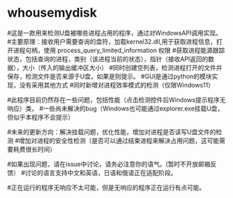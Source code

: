 # whousemydisk
#这是一款用来检测U盘被哪些进程占用的程序，通过对WindowsAPI调用实现。
#主要原理：接收用户需要查询的盘符，加载kernel32.dll,用于获取进程信息，打开进程句柄，使用 process_query_limited_information 权限
#获取进程能源跟踪状态，包括查询的进程，类别（该进程当前的状态），指针（接收API返回的数据），大小（传入的输出缓冲区大小）
#同时创建空列表，检测进程打开的文件并保存，检测文件是否来源于U盘，如果是则提示。
#GUI是通过python的模块实现，没有采用其他方式
#同时新增对进程效率模式的检测（仅限Windows11）

#此程序目前仍然存在一些问题，包括性能（点击检测控件后Windows提示程序无响应）类，
#一些尚未解决的bug（Windows也可能通过explorer.exe挂载U盘，但似乎本程序不会提示）

#未来的更新方向：解决挂载问题，优化性能，增加对进程是否读写U盘文件的检测
#增加对进程的安全性检测（是否可以通过结束进程来解决占用问题，这可能需要耗费很长时间）

#如果出现问题，请在issue中讨论，请务必注意你的语气。(暂时不开放邮箱反馈）
#讨论的语言支持中文和英语，日语和俄语正在适配阶段。

#正在运行的程序无响应不太可能，但是无响应的程序正在运行有点可能。
